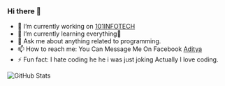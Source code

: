 ### Hi there 👋


- 🔭 I’m currently working on  [101INFOTECH][101infotech]
- 🌱 I’m currently learning everything🤣
- 💬 Ask me about anything related to programming.
- 📫 How to reach me: You Can Message  Me On Facebook [Aditya]
- ⚡ Fun fact: I hate coding he he i was just joking Actually I love coding.


[101infotech]: https://101infotechnp.com
[Aditya]: https://www.facebook.com/aditya.khadka.180/

![GitHub Stats](https://github-readme-stats.vercel.app/api?username=7aditya7&theme=radical)
